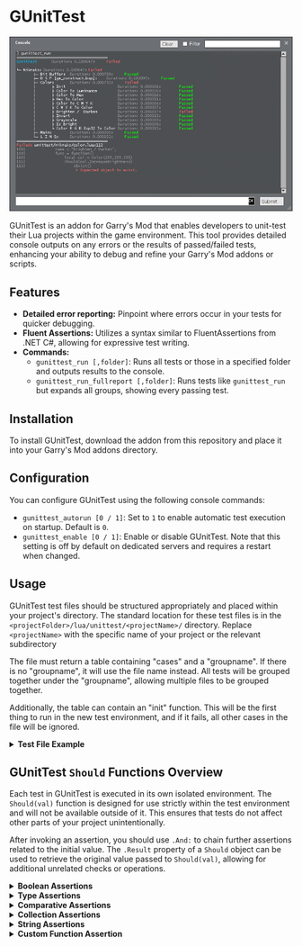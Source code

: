 # GUnitTest

![alt text](preview.png)

GUnitTest is an addon for Garry's Mod that enables developers to unit-test their Lua projects within the game environment. This tool provides detailed console outputs on any errors or the results of passed/failed tests, enhancing your ability to debug and refine your Garry's Mod addons or scripts.

## Features

- **Detailed error reporting:** Pinpoint where errors occur in your tests for quicker debugging.
- **Fluent Assertions:** Utilizes a syntax similar to FluentAssertions from .NET C#, allowing for expressive test writing.
- **Commands:**
  - `gunittest_run [,folder]`: Runs all tests or those in a specified folder and outputs results to the console.
  - `gunittest_run_fullreport [,folder]`: Runs tests like `gunittest_run` but expands all groups, showing every passing test.

## Installation

To install GUnitTest, download the addon from this repository and place it into your Garry's Mod addons directory.

## Configuration

You can configure GUnitTest using the following console commands:

- `gunittest_autorun [0 / 1]`: Set to `1` to enable automatic test execution on startup. Default is `0`.
- `gunittest_enable [0 / 1]`: Enable or disable GUnitTest. Note that this setting is off by default on dedicated servers and requires a restart when changed.

## Usage

GUnitTest test files should be structured appropriately and placed within your project's directory. The standard location for these test files is in the `<projectFolder>/lua/unittest/<projectName>/` directory. Replace `<projectName>` with the specific name of your project or the relevant subdirectory

The file must return a table containing "cases" and a "groupname". If there is no "groupname", it will use the file name instead. All tests will be grouped together under the "groupname", allowing multiple files to be grouped together.

Additionally, the table can contain an "init" function. This will be the first thing to run in the new test environment, and if it fails, all other cases in the file will be ignored.

<details>
<summary><strong>Test File Example</strong></summary>
  
```lua
-- File: lua/unittest/<projectName>/meta_test.lua
return {
    groupname = "Complex MetaTable",
    init = function()
        -- Initial setup for the test group.
        Should(_UNITTEST)
            :WithMessage("Unit test flag not set")
            .And:BeTrue()

        -- Load a module for the given tests
        require("specialmodule")
    end,
    cases = {
        {
            name = "Complex Object Testing",
            func = function()
                local complexObject = {
                    name = "TestObject",
                    age = 25,
                    attributes = {
                        height = 175,
                        weight = 70,
                        skills = {"Lua", "Testing", "Garry's Mod"}
                    },
                    metadata = {
                        created = "2024-04-23",
                        updated = nil
                    }
                }

                -- Using chaining to test various properties of the object
                Should(complexObject.name)
                    :BeString()
                    .And:NotBeEmpty()
                    .And:StartWith("Test")

                Should(complexObject.age)
                    :BeOfType("number")
                    .And:BeGreaterThan(20)
                    .And:BeLessThan(30)

                Should(complexObject.attributes)
                    :BeOfType("table")
                    .And:NotBeEmpty()
                    .And:ContainKeys("height", "weight", "skills")

                Should(complexObject.attributes.skills)
                    :BeOfType("table")
                    .And:Contain("Lua")
                    .And:Contain("Testing")
                    .And:BeUniqueItems()
                    .And:HaveCount(3)

                Should(complexObject.metadata.created)
                    :BeString()
                    .And:ContainString("2024")

                Should(complexObject.metadata.updated)
                    :BeNil()

                -- Ensure the object is as expected as a whole
                Should(complexObject)
                    :BeOfType("table")
                    .And:Be({
                        name = "TestObject",
                        age = 25,
                        attributes = {
                            height = 175,
                            weight = 70,
                            skills = {"Lua", "Testing", "Garry's Mod"}
                        },
                        metadata = {
                            created = "2024-04-23",
                            updated = nil
                        }
                    })
            end
        }
        -- Additional test cases would be added here...
    }
}
```
</details>

## GUnitTest `Should` Functions Overview

Each test in GUnitTest is executed in its own isolated environment. The `Should(val)` function is designed for use strictly within the test environment and will not be available outside of it. This ensures that tests do not affect other parts of your project unintentionally.

After invoking an assertion, you should use `.And:` to chain further assertions related to the initial value. The `.Result` property of a `Should` object can be used to retrieve the original value passed to `Should(val)`, allowing for additional unrelated checks or operations.

<details>
<summary><strong>Boolean Assertions</strong></summary>

- **BeTrue()**: Asserts that the object is true.
- **BeFalse()**: Asserts that the object is false.
- **BeNil()**: Asserts that the object is nil.

</details>

<details>
<summary><strong>Type Assertions</strong></summary>

- **BeOfType(type)**: Asserts that the object is of the specified type.
- **Exist()**: Asserts that the object exists.
- **NotExist()**: Asserts that the object does not exist.

</details>

<details>
<summary><strong>Comparative Assertions</strong></summary>

- **Be(value)**: Asserts equality with the specified value. For table objects, this function compares the contents of the tables.
- **BeGreaterThan(value)**: Asserts the object is greater than the specified value.
- **BeLessThan(value)**: Asserts the object is less than the specified value.
- **BeGreaterThanOrEqual(value)**: Asserts the object is greater than or equal to the specified value.
- **BeLessThanOrEqual(value)**: Asserts the object is less than or equal to the specified value.

</details>

<details>
<summary><strong>Collection Assertions</strong></summary>

- **BeEmpty()**: Asserts a collection (like a table) is empty.
- **NotBeEmpty()**: Asserts a collection is not empty.
- **BeIn(tbl)**: Asserts the object is in the specified table.
- **BeNotIn(tbl)**: Asserts the object is not in the specified table.
- **Contain(...)**: Asserts a collection contains each specified item.
- **BeUniqueItems()**: Asserts all items in a collection are unique.
- **BeOrdered()**: Asserts the elements in a collection are in ascending order.
- **BeSameItems()**: Asserts all items in a collection are the same.
- **HaveCount(count)**: Asserts the collection contains a specific number of items.
- **HaveKey(key, val?)**: Asserts the collection contains a specific key, and optionally checks if the key's value matches the specified value.
- **HaveKeys(...)**: Asserts the collection contains all specified keys.

</details>

<details>
<summary><strong>String Assertions</strong></summary>

- **BeString()**: Asserts the object is a string.
- **StartWith(value)**: Asserts the string starts with the specified value.
- **EndWith(value)**: Asserts the string ends with the specified value.
- **ContainString(value)**: Asserts the string contains the specified substring.

</details>

<details>
<summary><strong>Custom Function Assertion</strong></summary>

- **Pass(fun)**: Executes a custom function that must return `true` for the assertion to pass.

</details>
